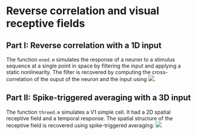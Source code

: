 # Reverse correlation and visual receptive fields

## Part I: Reverse correlation with a 1D input
The function `oned.m` simulates the response of a neuron to a stimulus sequence at a single point in space by filtering the input and applying a static nonlinearity. The filter is recovered by computing the cross-correlation of the ouput of the neuron and the input using <img src="https://render.githubusercontent.com/render/math?math=Q_{rs}(\tau)= \frac{1}{T} \int^T_0 dtr(t)s(t+ \tau)">.

## Part II: Spike-triggered averaging with a 3D input
The function `threed.m` simulates a V1 simple cell. It had a 2D spatial receptive field and a temporal response. The spatial structure of the receptive field is recovered using spike-triggered averaging: <img src="https://render.githubusercontent.com/render/math?math=C(\tau)= \langle \frac{1}{n} \Sigma_{i=1}^n s(t_i - \tau)  \rangle">
